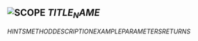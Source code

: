 ## ![$SCOPE$](../../.gitbook/assets/$SCOPE$.png) $TITLE_NAME$
$HINTS$$METHOD$$DESCRIPTION$$EXAMPLE$$PARAMETERS$$RETURNS$
